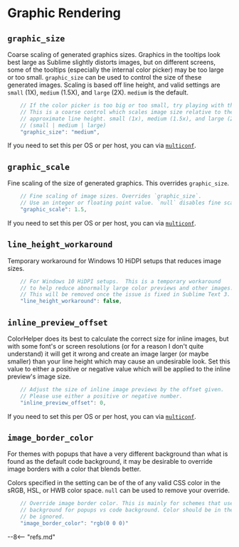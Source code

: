 # Graphic Rendering

<!--     // If the color picker is too big or too small, try playing with this.
    // This is a coarse control which scales image size relative to the
    // approximate line height. small (1x), medium (1.5x), and large (2x).
    // (small | medium | large)
    "graphic_size": "medium",

    // Fine scaling of image sizes. Overrides `graphic_size`.
    // Use an integer or floating point value. `null` disables fine scaling.
    "graphic_scale": null,

    // For Windows 10 HiDpi setups. This is a temporary workaround
    // to help reduce abnormally large color previews and other images.
    // This will be removed once the issue is fixed in Sublime Text 3.
    "line_height_workaround": false,

    // Adjust the size of inline image previews by the offset given.
    // Please use either a positive or negative number.
    "inline_preview_offset": 0,

    // Override image border color. This is mainly for schemes that use a dramatically different
    // background for popups vs code background. Color should be either an sRGB, HSL, HWB, or named CSS color.
    "image_border_color": null, -->


## `graphic_size`

Coarse scaling of generated graphics sizes. Graphics in the tooltips look best large as Sublime slightly distorts
images, but on different screens, some of the tooltips (especially the internal color picker) may be too large or too
small. `graphic_size` can be used to control the size of these generated images.  Scaling is based off line height, and
valid settings are `small` (1X), `medium` (1.5X), and `large` (2X). `medium` is the default.

```js
    // If the color picker is too big or too small, try playing with this.
    // This is a coarse control which scales image size relative to the
    // approximate line height. small (1x), medium (1.5x), and large (2x).
    // (small | medium | large)
    "graphic_size": "medium",
```

If you need to set this per OS or per host, you can via [`multiconf`](./index.md#multiconf).

## `graphic_scale`

Fine scaling of the size of generated graphics. This overrides `graphic_size`.

```js
    // Fine scaling of image sizes. Overrides `graphic_size`.
    // Use an integer or floating point value. `null` disables fine scaling.
    "graphic_scale": 1.5,
````

If you need to set this per OS or per host, you can via [`multiconf`](./index.md#multiconf).

## `line_height_workaround`

Temporary workaround for Windows 10 HiDPI setups that reduces image sizes.

```js
    // For Windows 10 HiDPI setups.  This is a temporary workaround
    // to help reduce abnormally large color previews and other images.
    // This will be removed once the issue is fixed in Sublime Text 3.
    "line_height_workaround": false,
```

## `inline_preview_offset`

ColorHelper does its best to calculate the correct size for inline images, but with some font's or screen resolutions
(or for a reason I don't quite understand) it will get it wrong and create an image larger (or maybe smaller) than your
line height which may cause an undesirable look. Set this value to either a positive or negative value which will be
applied to the inline preview's image size.

```js
    // Adjust the size of inline image previews by the offset given.
    // Please use either a positive or negative number.
    "inline_preview_offset": 0,
```

If you need to set this per OS or per host, you can via [`multiconf`](#multiconf).

## `image_border_color`

For themes with popups that have a very different background than what is found as the default code background, it may
be desirable to override image borders with a color that blends better.

Colors specified in the setting can be of the of any valid CSS color in the sRGB, HSL, or HWB color space. `null` can be
used to remove your override.

```js
    // Override image border color. This is mainly for schemes that use a dramatically different
    // background for popups vs code background. Color should be in the form `#RRGGBB`. Alpha channels will
    // be ignored.
    "image_border_color": "rgb(0 0 0)"
```

--8<-- "refs.md"
